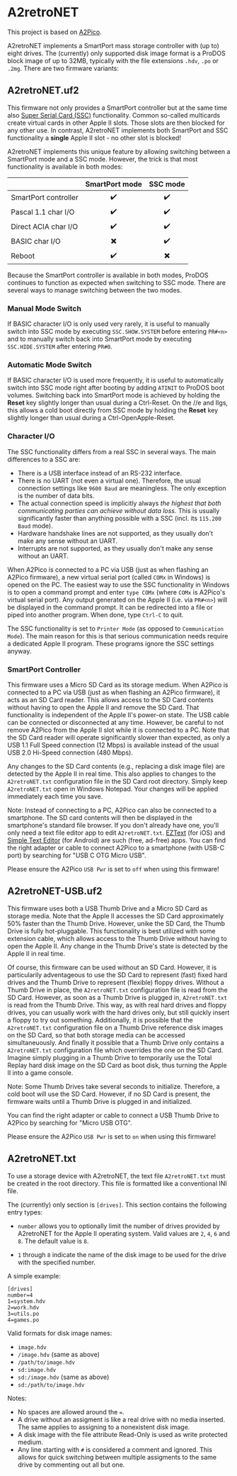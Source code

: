 # A2retroNET

This project is based on [A2Pico](https://github.com/oliverschmidt/a2pico).

A2retroNET implements a SmartPort mass storage controller with (up to) eight drives. The (currently) only supported disk image format is a ProDOS block image of up to 32MB, typically with the file extensions `.hdv`, `.po` or `.2mg`. There are two firmware variants:

## A2retroNET.uf2

This firmware not only provides a SmartPort controller but at the same time also [Super Serial Card (SSC)](https://en.wikipedia.org/wiki/Apple_II_serial_cards#Super_Serial_Card_(Apple_Computer)) functionality. Common so-called multicards create virtual cards in other Apple II slots. Those slots are then blocked for any other use. In contrast, A2retroNET implements both SmartPort and SSC functionality a __single__ Apple II slot - no other slot is blocked!

A2retroNET implements this unique feature by allowing switching between a SmartPort mode and a SSC mode. However, the trick is that most functionality is available in both modes:

|                      | SmartPort mode           | SSC mode                 |
|----------------------|:------------------------:|:------------------------:|
| SmartPort controller | :heavy_check_mark:       | :heavy_check_mark:       |
| Pascal 1.1 char I/O  | :heavy_check_mark:       | :heavy_check_mark:       |
| Direct ACIA char I/O | :heavy_check_mark:       | :heavy_check_mark:       |
| BASIC char I/O       | :heavy_multiplication_x: | :heavy_check_mark:       |
| Reboot               | :heavy_check_mark:       | :heavy_multiplication_x: |

Because the SmartPort controller is available in both modes, ProDOS continues to function as expected when switching to SSC mode. There are several ways to manage switching between the two modes.

### Manual Mode Switch

If BASIC character I/O is only used very rarely, it is useful to manually switch into SSC mode by executing `SSC.SHOW.SYSTEM` before entering `PR#<n>` and to manually switch back into SmartPort mode by executing `SSC.HIDE.SYSTEM` after entering `PR#0`.

### Automatic Mode Switch

If BASIC character I/O is used more frequently, it is useful to automatically switch into SSC mode right after booting by adding `ATINIT` to ProDOS boot volumes. Switching back into SmartPort mode is achieved by holding the __Reset__ key slightly longer than usual during a Ctrl-Reset. On the //e and IIgs, this allows a cold boot directly from SSC mode by holding the __Reset__ key slightly longer than usual during a Ctrl-OpenApple-Reset.

### Character I/O

The SSC functionality differs from a real SSC in several ways. The main differences to a SSC are:
* There is a USB interface instead of an RS-232 interface.
* There is no UART (not even a virtual one). Therefore, the usual connection settings like `9600 Baud` are meaningless. The only exception is the number of data bits.
* The actual connection speed is implicitly always _the highest that both communicating parties can achieve without data loss_. This is usually significantly faster than anything possible with a SSC (incl. its `115.200 Baud` mode).
* Hardware handshake lines are not supported, as they usually don't make any sense without an UART.
* Interrupts are not supported, as they usually don't make any sense without an UART.

When A2Pico is connected to a PC via USB (just as when flashing an A2Pico firmware), a new virtual serial port (called `COMx` in Windows) is opened on the PC. The easiest way to use the SSC functionality in Windows is to open a command prompt and enter `type COMx` (where `COMx` is A2Pico's virtual serial port). Any output generated on the Apple II (i.e. via `PR#<n>`) will be displayed in the command prompt. It can be redirected into a file or piped into another program. When done, type `Ctrl-C` to quit.

The SSC functionality is set to `Printer Mode` (as opposed to `Communication Mode`). The main reason for this is that serious communication needs require a dedicated Apple II program. These programs ignore the SSC settings anyway.

### SmartPort Controller

This firmware uses a Micro SD Card as its storage medium. When A2Pico is connected to a PC via USB (just as when flashing an A2Pico firmware), it acts as an SD Card reader. This allows access to the SD Card contents without having to open the Apple II and remove the SD Card. That functionality is independent of the Apple II's power-on state. The USB cable can be connected or disconnected at any time. However, be careful to not remove A2Pico from the Apple II slot while it is connected to a PC. Note that the SD Card reader will operate significantly slower than expected, as only a USB 1.1 Full Speed connection (12 Mbps) is available instead of the usual USB 2.0 Hi-Speed connection (480 Mbps).

Any changes to the SD Card contents (e.g., replacing a disk image file) are detected by the Apple II in real time. This also applies to changes to the `A2retroNET.txt` configuration file in the SD Card root directory. Simply keep `A2retroNET.txt` open in Windows Notepad. Your changes will be applied immediately each time you save.

Note: Instead of connecting to a PC, A2Pico can also be connected to a smartphone. The SD card contents will then be displayed in the smartphone's standard file browser. If you don't already have one, you'll only need a text file editor app to edit `A2retroNET.txt`. [EZText](https://apps.apple.com/de/app/eztext-text-editor/id1616281411) (for iOS) and [Simple Text Editor](https://play.google.com/store/apps/details?id=com.maxistar.textpad&hl=en) (for Android) are such (free, ad-free) apps. You can find the right adapter or cable to connect A2Pico to a smartphone (with USB-C port) by searching for "USB C OTG Micro USB".

Please ensure the A2Pico `USB Pwr` is set to `off` when using this firmware! 

## A2retroNET-USB.uf2

This firmware uses both a USB Thumb Drive and a Micro SD Card as storage media. Note that the Apple II accesses the SD Card approximately 50% faster than the Thumb Drive. However, unike the SD Card, the Thumb Drive is fully hot-pluggable. This functionality is best utilized with some extension cable, which allows access to the Thumb Drive without having to open the Apple II. Any change in the Thumb Drive's state is detected by the Apple II in real time.

Of course, this firmware can be used without an SD Card. However, it is particularily adventageous to use the SD Card to represent (fast) fixed hard drives and the Thumb Drive to represent (flexible) floppy drives. Without a Thumb Drive in place, the `A2retroNET.txt` configuration file is read from the SD Card. However, as soon as a Thumb Drive is plugged in, `A2retroNET.txt` is read from the Thumb Drive. This way, as with real hard drives and floppy drives, you can usually work with the hard drives only, but still quickly insert a floppy to try out something. Additionally, it is possible that the `A2retroNET.txt` configuration file on a Thumb Drive reference disk images on the SD Card, so that both storage media can be accessed simultaneuously. And finally it possible that a Thumb Drive only contains a `A2retroNET.txt` configuration file which overrides the one on the SD Card. Imagine simply plugging in a Thumb Drive to temporarily use the Total Replay hard disk image on the SD Card as boot disk, thus turning the Apple II into a game console.

Note: Some Thumb Drives take several seconds to initialize. Therefore, a cold boot will use the SD Card. However, if no SD Card is present, the firmware waits until a Thumb Drive is plugged in and initialized.

You can find the right adapter or cable to connect a USB Thumb Drive to A2Pico by searching for "Micro USB OTG".

Please ensure the A2Pico `USB Pwr` is set to `on` when using this firmware! 

## A2retroNET.txt

To use a storage device with A2retroNET, the text file `A2retroNET.txt` must be created in the root directory. This file is formatted like a conventional INI file.

The (currently) only section is `[drives]`. This section contains the following entry types:

* `number` allows you to optionally limit the number of drives provided by A2retroNET for the Apple II operating system. Valid values are `2`, `4`, `6` and `8`. The default value is `8`.

* `1` through `8` indicate the name of the disk image to be used for the drive with the specified number.

A simple example:
```
[drives]
number=4
1=system.hdv
2=work.hdv
3=utils.po
4=games.po
```

Valid formats for disk image names:
* `image.hdv`
* `/image.hdv` (same as above)
* `/path/to/image.hdv`
* `sd:image.hdv`
* `sd:/image.hdv` (same as above)
* `sd:/path/to/image.hdv`

Notes:
* No spaces are allowed around the `=`.
* A drive without an assigment is like a real drive with no media inserted. The same applies to assigning to a nonexistent disk image.
* A disk image with the file attribute Read-Only is used as write protected medium.
* Any line starting with `#` is considered a comment and ignored. This allows for quick switching between multiple assigments to the same drive by commenting out all but one.
